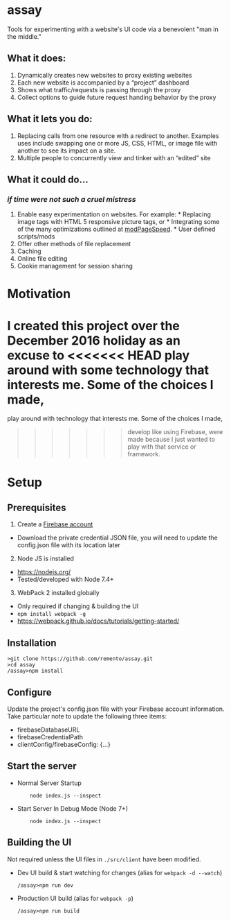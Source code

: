 # assay
Tools for experimenting with a website's UI code via a benevolent "man in the
middle."

## What it does:
  1. Dynamically creates new websites to proxy existing websites
  1. Each new website is accompanied by a “project” dashboard
  1. Shows what traffic/requests is passing through the proxy
  1. Collect options to guide future request handing behavior by the proxy

## What it lets you do:
  1. Replacing calls from one resource with a redirect to another. Examples
  uses include swapping one or more JS, CSS, HTML, or image file with another
  to see its impact on a site.
  2. Multiple people to concurrently view and tinker with an “edited” site

## What it could do...
### *if time were not such a cruel mistress*
  1. Enable easy experimentation on websites. For example:
    * Replacing image tags with HTML 5 responsive picture tags, or
    * Integrating some of the many optimizations outlined at
        [modPageSpeed](https://modpagespeed.com/).
    * User defined scripts/mods
  1. Offer other methods of file replacement
  1. Caching
  1. Online file editing
  1. Cookie management for session sharing

# Motivation
I created this project over the December 2016 holiday as an excuse to
<<<<<<< HEAD
play around with some technology that interests me. Some of the choices I made,
=======
play around with technology that interests me. Some of the choices I made,
>>>>>>> develop
like using Firebase, were made because I just wanted to play with that service
or framework.

# Setup
## Prerequisites
1. Create a [Firebase account](https://firebase.google.com/)
  * Download the private credential JSON file, you will need to update the
    config.json file with its location later
2. Node JS is installed
  * https://nodejs.org/
  * Tested/developed with Node 7.4+
3. WebPack 2 installed globally
  * Only required if changing & building the UI
  * ```npm install webpack -g```
  * https://webpack.github.io/docs/tutorials/getting-started/

## Installation
```
>git clone https://github.com/remento/assay.git
>cd assay
/assay>npm install
```

## Configure
Update the project's config.json file with your Firebase account
information. Take particular note to update the following three items:

  * firebaseDatabaseURL
  * firebaseCredentialPath
  * clientConfig/firebaseConfig: {...}

## Start the server
  * Normal Server Startup
    ```
        node index.js --inspect
    ```
  * Start Server In Debug Mode (Node 7+)
    ```
        node index.js --inspect
    ```

## Building the UI
Not required unless the UI files in ```./src/client``` have been modified.
  * Dev UI build & start watching for changes (alias for ```webpack -d --watch```)
    ```
    /assay>npm run dev
    ```
  * Production UI build (alias for ```webpack -p```)
    ```
    /assay>npm run build
    ```
